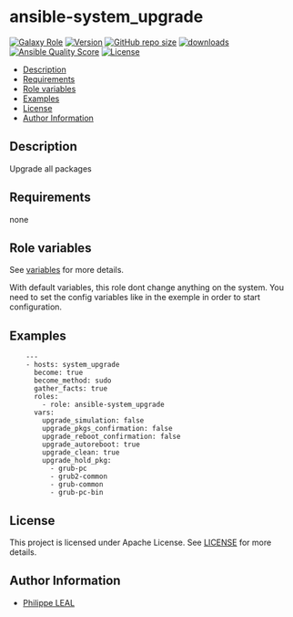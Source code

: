 # ansible-system_upgrade

[![Galaxy Role](https://img.shields.io/badge/galaxy-system_upgrade-purple?style=flat)](https://galaxy.ansible.com/lotusnoir/system_upgrade)
[![Version](https://img.shields.io/github/release/lotusnoir/ansible-system_upgrade.svg)](https://github.com/lotusnoir/ansible-system_upgrade/releases/latest)
[![GitHub repo size](https://img.shields.io/github/repo-size/lotusnoir/ansible-system_upgrade?color=orange&style=flat)](https://galaxy.ansible.com/lotusnoir/system_upgrade)
[![downloads](https://img.shields.io/ansible/role/d/56931)](https://galaxy.ansible.com/lotusnoir/system_upgrade)
[![Ansible Quality Score](https://img.shields.io/ansible/quality/56931)](https://galaxy.ansible.com/lotusnoir/system_upgrade)
[![License](https://img.shields.io/badge/license-Apache--2.0-brightgreen?style=flat)](https://opensource.org/licenses/Apache-2.0)

<!-- START doctoc generated TOC please keep comment here to allow auto update -->
<!-- DON'T EDIT THIS SECTION, INSTEAD RE-RUN doctoc TO UPDATE -->

- [Description](#description)
- [Requirements](#requirements)
- [Role variables](#role-variables)
- [Examples](#examples)
- [License](#license)
- [Author Information](#author-information)

<!-- END doctoc generated TOC please keep comment here to allow auto update -->

## Description

Upgrade all packages
## Requirements

none

## Role variables

See [variables](/defaults/main.yml) for more details.

With default variables, this role dont change anything on the system. You need to set the config variables like in the exemple in order to start configuration.

## Examples

        ---
        - hosts: system_upgrade
          become: true
          become_method: sudo
          gather_facts: true
          roles:
            - role: ansible-system_upgrade
          vars:
            upgrade_simulation: false
            upgrade_pkgs_confirmation: false
            upgrade_reboot_confirmation: false
            upgrade_autoreboot: true
            upgrade_clean: true
            upgrade_hold_pkg:
              - grub-pc
              - grub2-common
              - grub-common
              - grub-pc-bin



## License

This project is licensed under Apache License. See [LICENSE](/LICENSE) for more details.

## Author Information

- [Philippe LEAL](https://github.com/lotusnoir)

